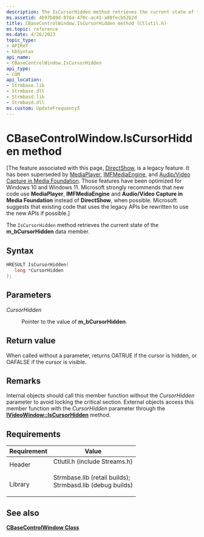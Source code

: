 ```yaml
---
description: The IsCursorHidden method retrieves the current state of the m\_bCursorHidden data member.
ms.assetid: 4b97b89d-876a-470c-ac41-a88fecb52b2d
title: CBaseControlWindow.IsCursorHidden method (Ctlutil.h)
ms.topic: reference
ms.date: 4/26/2023
topic_type: 
- APIRef
- kbSyntax
api_name: 
- CBaseControlWindow.IsCursorHidden
api_type: 
- COM
api_location: 
- Strmbase.lib
- Strmbase.dll
- Strmbasd.lib
- Strmbasd.dll
ms.custom: UpdateFrequency5
---
```


# CBaseControlWindow.IsCursorHidden method

\[The feature associated with this page, [DirectShow](/windows/win32/directshow/directshow), is a legacy feature. It has been superseded by [MediaPlayer](/uwp/api/Windows.Media.Playback.MediaPlayer), [IMFMediaEngine](/windows/win32/api/mfmediaengine/nn-mfmediaengine-imfmediaengine), and [Audio/Video Capture in Media Foundation](windows/win32/medfound/audio-video-capture-in-media-foundation). Those features have been optimized for Windows 10 and Windows 11. Microsoft strongly recommends that new code use **MediaPlayer**, **IMFMediaEngine** and **Audio/Video Capture in Media Foundation** instead of **DirectShow**, when possible. Microsoft suggests that existing code that uses the legacy APIs be rewritten to use the new APIs if possible.\]

The `IsCursorHidden` method retrieves the current state of the **m\_bCursorHidden** data member.

## Syntax


```C++
HRESULT IsCursorHidden(
   long *CursorHidden
);
```



## Parameters

<dl> <dt>

*CursorHidden* 
</dt> <dd>

Pointer to the value of **m\_bCursorHidden**.

</dd> </dl>

## Return value

When called without a parameter, returns OATRUE if the cursor is hidden, or OAFALSE if the cursor is visible.

## Remarks

Internal objects should call this member function without the *CursorHidden* parameter to avoid locking the critical section. External objects access this member function with the *CursorHidden* parameter through the [**IVideoWindow::IsCursorHidden**](/windows/desktop/api/Control/nf-control-ivideowindow-iscursorhidden) method.

## Requirements



| Requirement | Value |
|--------------------|--------------------------------------------------------------------------------------------------------------------------------------------------------------------------------------------|
| Header<br/>  | <dl> <dt>Ctlutil.h (include Streams.h)</dt> </dl>                                                                                   |
| Library<br/> | <dl> <dt>Strmbase.lib (retail builds); </dt> <dt>Strmbasd.lib (debug builds)</dt> </dl> |



## See also

<dl> <dt>

[**CBaseControlWindow Class**](cbasecontrolwindow.md)
</dt> </dl>

 

 




